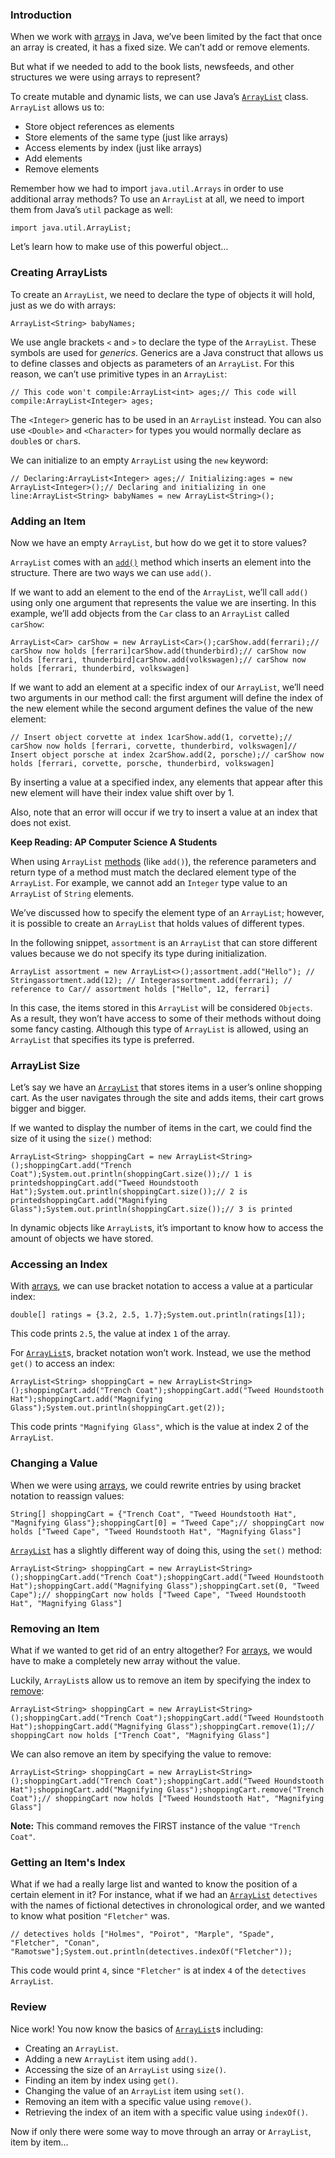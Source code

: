### Introduction

When we work with [arrays](https://www.codecademy.com/resources/docs/java/arrays) in Java, we’ve been limited by the fact that once an array is created, it has a fixed size. We can’t add or remove elements.

But what if we needed to add to the book lists, newsfeeds, and other structures we were using arrays to represent?

To create mutable and dynamic lists, we can use Java’s [`ArrayList`](https://www.codecademy.com/resources/docs/java/array-list?page_ref=catalog) class. `ArrayList` allows us to:

- Store object references as elements
- Store elements of the same type (just like arrays)
- Access elements by index (just like arrays)
- Add elements
- Remove elements

Remember how we had to import `java.util.Arrays` in order to use additional array methods? To use an `ArrayList` at all, we need to import them from Java’s `util` package as well:

```
import java.util.ArrayList;
```

Let’s learn how to make use of this powerful object…



### Creating ArrayLists

To create an `ArrayList`, we need to declare the type of objects it will hold, just as we do with arrays:

```
ArrayList<String> babyNames;
```

We use angle brackets `<` and `>` to declare the type of the `ArrayList`. These symbols are used for _generics_. Generics are a Java construct that allows us to define classes and objects as parameters of an `ArrayList`. For this reason, we can’t use primitive types in an `ArrayList`:

```
// This code won't compile:ArrayList<int> ages;// This code will compile:ArrayList<Integer> ages;
```

The `<Integer>` generic has to be used in an `ArrayList` instead. You can also use `<Double>` and `<Character>` for types you would normally declare as `double`s or `char`s.

We can initialize to an empty `ArrayList` using the `new` keyword:

```
// Declaring:ArrayList<Integer> ages;// Initializing:ages = new ArrayList<Integer>();// Declaring and initializing in one line:ArrayList<String> babyNames = new ArrayList<String>();
```


### Adding an Item

Now we have an empty `ArrayList`, but how do we get it to store values?

`ArrayList` comes with an [`add()`](https://www.codecademy.com/resources/docs/java/array-list/add?page_ref=catalog) method which inserts an element into the structure. There are two ways we can use `add()`.

If we want to add an element to the end of the `ArrayList`, we’ll call `add()` using only one argument that represents the value we are inserting. In this example, we’ll add objects from the `Car` class to an `ArrayList` called `carShow`:

```
ArrayList<Car> carShow = new ArrayList<Car>();carShow.add(ferrari);// carShow now holds [ferrari]carShow.add(thunderbird);// carShow now holds [ferrari, thunderbird]carShow.add(volkswagen);// carShow now holds [ferrari, thunderbird, volkswagen]
```

If we want to add an element at a specific index of our `ArrayList`, we’ll need two arguments in our method call: the first argument will define the index of the new element while the second argument defines the value of the new element:

```
// Insert object corvette at index 1carShow.add(1, corvette);// carShow now holds [ferrari, corvette, thunderbird, volkswagen]// Insert object porsche at index 2carShow.add(2, porsche);// carShow now holds [ferrari, corvette, porsche, thunderbird, volkswagen]
```

By inserting a value at a specified index, any elements that appear after this new element will have their index value shift over by 1.

Also, note that an error will occur if we try to insert a value at an index that does not exist.

**Keep Reading: AP Computer Science A Students**

When using `ArrayList` [methods](https://www.codecademy.com/resources/docs/java/methods) (like `add()`), the reference parameters and return type of a method must match the declared element type of the `ArrayList`. For example, we cannot add an `Integer` type value to an `ArrayList` of `String` elements.

We’ve discussed how to specify the element type of an `ArrayList`; however, it is possible to create an `ArrayList` that holds values of different types.

In the following snippet, `assortment` is an `ArrayList` that can store different values because we do not specify its type during initialization.

```
ArrayList assortment = new ArrayList<>();assortment.add("Hello"); // Stringassortment.add(12); // Integerassortment.add(ferrari); // reference to Car// assortment holds ["Hello", 12, ferrari]
```

In this case, the items stored in this `ArrayList` will be considered `Objects`. As a result, they won’t have access to some of their methods without doing some fancy casting. Although this type of `ArrayList` is allowed, using an `ArrayList` that specifies its type is preferred.



### ArrayList Size

Let’s say we have an [`ArrayList`](https://www.codecademy.com/resources/docs/java/array-list) that stores items in a user’s online shopping cart. As the user navigates through the site and adds items, their cart grows bigger and bigger.

If we wanted to display the number of items in the cart, we could find the size of it using the `size()` method:

```
ArrayList<String> shoppingCart = new ArrayList<String>();shoppingCart.add("Trench Coat");System.out.println(shoppingCart.size());// 1 is printedshoppingCart.add("Tweed Houndstooth Hat");System.out.println(shoppingCart.size());// 2 is printedshoppingCart.add("Magnifying Glass");System.out.println(shoppingCart.size());// 3 is printed
```

In dynamic objects like `ArrayList`s, it’s important to know how to access the amount of objects we have stored.


### Accessing an Index

With [arrays](https://www.codecademy.com/resources/docs/java/arrays), we can use bracket notation to access a value at a particular index:

```
double[] ratings = {3.2, 2.5, 1.7};System.out.println(ratings[1]);
```

This code prints `2.5`, the value at index `1` of the array.

For [`ArrayList`](https://www.codecademy.com/resources/docs/java/array-list)s, bracket notation won’t work. Instead, we use the method `get()` to access an index:

```
ArrayList<String> shoppingCart = new ArrayList<String>();shoppingCart.add("Trench Coat");shoppingCart.add("Tweed Houndstooth Hat");shoppingCart.add("Magnifying Glass");System.out.println(shoppingCart.get(2));
```

This code prints `"Magnifying Glass"`, which is the value at index 2 of the `ArrayList`.


### Changing a Value

When we were using [arrays](https://www.codecademy.com/resources/docs/java/arrays), we could rewrite entries by using bracket notation to reassign values:

```
String[] shoppingCart = {"Trench Coat", "Tweed Houndstooth Hat", "Magnifying Glass"};shoppingCart[0] = "Tweed Cape";// shoppingCart now holds ["Tweed Cape", "Tweed Houndstooth Hat", "Magnifying Glass"]
```

[`ArrayList`](https://www.codecademy.com/resources/docs/java/array-list) has a slightly different way of doing this, using the `set()` method:

```
ArrayList<String> shoppingCart = new ArrayList<String>();shoppingCart.add("Trench Coat");shoppingCart.add("Tweed Houndstooth Hat");shoppingCart.add("Magnifying Glass");shoppingCart.set(0, "Tweed Cape");// shoppingCart now holds ["Tweed Cape", "Tweed Houndstooth Hat", "Magnifying Glass"]
```


### Removing an Item

What if we wanted to get rid of an entry altogether? For [arrays](https://www.codecademy.com/resources/docs/java/arrays), we would have to make a completely new array without the value.

Luckily, `ArrayList`s allow us to remove an item by specifying the index to [remove](https://www.codecademy.com/resources/docs/java/array-list/remove?page_ref=catalog):

```
ArrayList<String> shoppingCart = new ArrayList<String>();shoppingCart.add("Trench Coat");shoppingCart.add("Tweed Houndstooth Hat");shoppingCart.add("Magnifying Glass");shoppingCart.remove(1);// shoppingCart now holds ["Trench Coat", "Magnifying Glass"]
```

We can also remove an item by specifying the value to remove:

```
ArrayList<String> shoppingCart = new ArrayList<String>();shoppingCart.add("Trench Coat");shoppingCart.add("Tweed Houndstooth Hat");shoppingCart.add("Magnifying Glass");shoppingCart.remove("Trench Coat");// shoppingCart now holds ["Tweed Houndstooth Hat", "Magnifying Glass"]
```

**Note:** This command removes the FIRST instance of the value `"Trench Coat"`.


### Getting an Item's Index

What if we had a really large list and wanted to know the position of a certain element in it? For instance, what if we had an [`ArrayList`](https://www.codecademy.com/resources/docs/java/array-list) `detectives` with the names of fictional detectives in chronological order, and we wanted to know what position `"Fletcher"` was.

```
// detectives holds ["Holmes", "Poirot", "Marple", "Spade", "Fletcher", "Conan", "Ramotswe"];System.out.println(detectives.indexOf("Fletcher"));
```

This code would print `4`, since `"Fletcher"` is at index `4` of the `detectives` `ArrayList`.


### Review

Nice work! You now know the basics of [`ArrayList`](https://www.codecademy.com/resources/docs/java/array-list)s including:

- Creating an `ArrayList`.
- Adding a new `ArrayList` item using `add()`.
- Accessing the size of an `ArrayList` using `size()`.
- Finding an item by index using `get()`.
- Changing the value of an `ArrayList` item using `set()`.
- Removing an item with a specific value using `remove()`.
- Retrieving the index of an item with a specific value using `indexOf()`.

Now if only there were some way to move through an array or `ArrayList`, item by item…